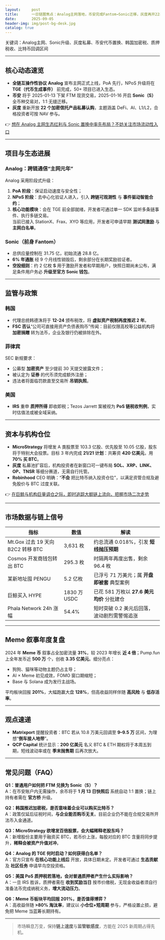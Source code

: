 ```yaml
---
layout:     post
title:      一日链圈焦点：Analog主网落地，币安完成Fantom→Sonic迁移，灰度再开22款私募产品
date:       2025-09-05
header-img: img/post-bg-desk.jpg
catalog: true
---
```


关键词：Analog主网、Sonic升级、灰度私募、币安代币置换、韩国加密税、质押税收、比特币回调区间

---

## 核心动态速览

- **全链互操作性协议** **Analog** 宣布主网正式上线，PoA 先行，NPoS 升级将在 **TGE（代币生成事件）** 前完成，50+ 项目已进入生态。  
- **币安** 将于 2025-01-13 下架 FTM 现货交易，2025-01-16 开启 **Sonic（S）** 全币种交易对，1:1 无缝迁移。  
- **灰度** 重新开放 **22 个加密信托产品私募认购**，主题涵盖 DeFi、AI、L1/L2，合格投资者可按 NAV 参与。  

👉 [想在 Analog 主网生态红利与 Sonic 置换中率先布局？不妨关注市场流动性入口](https://okxdog.com/)

---

## 项目与生态进展

### Analog：跨链通信“主网元年”  
Analog 采用阶段式升级：  
1. **PoA 阶段**：保证启动速度与安全性；  
2. **NPoS 阶段**：去中心化验证人进入，引入 **跨链可观测性** 与 **事件驱动智能合约**；  
3. **核心功能模块**：会在 TGE 前全部就绪，开发者可通过单一 SDK 监听多条链事件、执行多链交易。  
当前已接入 StationX、Frax、XYO 等应用，开发者可申请早期 **测试网激励** 与 **主网白名单**。

### Sonic（前身 Fantom）  
- 总供应量控制在 31.75 亿，初始流通 28.8 亿。  
- **6% 年通胀** 经 9 个月线性销毁后，剩余部分在长期奖励验证者。  
- **空投细则**：约 2 亿枚 **S** 用于激励开发者和早期用户，快照日期尚未公布，满足条件用户务必 **升级至官方 Sonic 钱包**。

---

## 监管与政策

### 韩国
- 代理总统韩德洙将于 **12-24** 颁布税改，将 **虚拟资产税制再度推迟 2 年**。  
- **FSC 否认**“公司可直接用资产负债表购币”传闻：目前仅限高校等公益机构将 **加密捐赠** 转为法币，企业及银行仍被排除在外。

### 菲律宾
SEC 新规要求：  
- 公募型 **加密资产** 至少提前 30 天提交披露文件；  
- 被认定为 **证券** 的代币须完成额外注册；  
- 违法者将面临罚款直至交易所 **吊销执照**。

### 美国
- **IRS** 重申 **质押所得** 即收即税；Tezos Jarrett 案被视为 **PoS 链税收判例**，实时估值法或被全域采纳。  

---

## 资本与机构仓位

- **MicroStrategy** 将增发 A 类股票至 103.3 亿股、优先股至 10.05 亿股，股东将于特别大会投票。目标 3 年内完成 **21/21 计划**：共筹资 **420 亿美元**，用 **70% 买 BTC**。  
- **灰度** 私募池扩容后，机构投资者在新窗口可一键布局 **SOL、XRP、LINK、OP、TNSR** 等细分赛道，无需自行托管。  
- **Robinhood** CEO 明确：“**不会** 把比特币纳入投资仓位”，以满足资管合规及避免股价与 BTC 过度关联。  

👉 [在巨鲸与机构巨量调仓之际，即时追踪大额链上流向，把握市场二次走势](https://okxdog.com/)

---

## 市场数据与链上信号

| 指标 | 数值 | 解读 |
|---|---|---|
| Mt.Gox 过去 19 天向 B2C2 转移 BTC | 3,631 枚 | 约总流通 0.018%，引发 **短线抛压预期** |
| Cosmos 开发商钱包转出 BTC | 295.3 枚 | 时隔两年再度出售，剩余 96.4 枚 |
| 某新地址囤 PENGU | 5.2 亿枚 | 已浮亏 71 万美元；属 **开盘即被套** 典型案例 |
| 巨鲸买入 HYPE | 1830 万 USDC | 已花 581 万枚以 **27.6 美元均价** 分批建仓 |
| Phala Network 24h 涨幅 | 54.4% | 短时突破 0.2 美元后回落，波动剧烈需警惕追涨 |

---

## Meme 叙事年度复盘

2024 年 **Meme 币** 叙事占全加密流量 **31%**，较 2023 年增长 **近 4 倍**；Pump.fun 上全年发币近 **500 万** 个，创收 **3.35 亿美元**。细分亮点：

- 狗狗、猫咪等动物主题仍占主导；  
- AI × Meme 初见成效，FOMO 窗口期缩短；  
- Base 与 Solana 成为发行主战场。  

平均板块回报 **201%**，大幅跑赢大盘 **128%**，但高收益同样伴随 **高风险** 与 **低存活率**。

---

## 观点速递

- **Matrixport** 提醒投资者：BTC 若从 10.8 万美元回调至 **9–9.5 万** 区间，为理想“**倒车接人地带**”。  
- **QCP Capital** 统计显示：**200 亿美元** 名义 BTC & ETH 期权将于本周五到期，短线波动率或在 **季末抛售期** 后再次放大。

---

## 常见问题（FAQ）

**Q1：普通用户如何把 FTM 兑换为 Sonic（S）？**  
A：在币安账户内无需操作，余币将于 **1 月 13 日快照后** 系统自动 1:1 置换；链上持有者需在 **官方桥** 升级。

**Q2：韩国推迟加密税，是否意味着企业可以购买比特币？**  
A：政策仅延后征税时间，**与企业能否购币无关**。目前企业仍不能在合规交易所开法币入金通道。

**Q3：MicroStrategy 欲增发百倍股票，会大幅稀释老股东吗？**  
A：新增股份主要用于融资买 BTC，若币价上涨，每股对应的 BTC 含量将同步提升，**稀释会被资产升值对冲**。

**Q4：Analog 的 TGE 何时启动？如何获得白名单？**  
A：官方只宣布 **在核心功能上线后** 开放，具体日期未定。开发者可通过 **生态贡献** 及 **社区任务** 申请早鸟空投资格。

**Q5：美国 PoS 质押税若落地，会对普通质押者产生什么实际影响？**  
A：一旦 IRS 胜诉，质押者需在 **收到奖励当日** 按市价缴税，无现金收益者须自行准备法币完成纳税义务，**增大流动压力**。

**Q6：Meme 币板块平均回报 201%，是否值得博弈？**  
A：高收益伴随 **>80% 淘汰率**，建议以 **小仓位+短周期** 参与，严格设置止损，避免把 Meme 当蓝筹长期持有。

---

> 市场瞬息万变，保持**链上速度**与**监管敏感度**，方能在 2025 新周期占得先机。